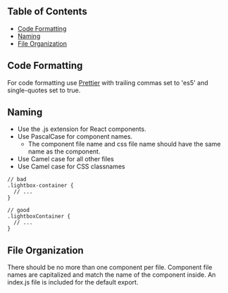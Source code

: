 
## Table of Contents

- [Code Formatting](#code-formatting)
- [Naming](#naming)
- [File Organization](#file-names)

## Code Formatting

For code formatting use [Prettier](https://github.com/prettier/prettier) with trailing commas set to 'es5' and single-quotes set to true.

## Naming

* Use the .js extension for React components.
* Use PascalCase for component names.
  * The component file name and css file name should have the same name as the component.
* Use Camel case for all other files
* Use Camel case for CSS classnames

```
// bad
.lightbox-container {
  // ...
}

// good
.lightboxContainer {
  // ...
}
```

## File Organization

There should be no more than one component per file. Component file names are capitalized and match the name of the component inside. An index.js file is included for the default export.
